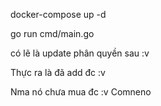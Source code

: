 
docker-compose up -d

go run cmd/main.go

có lẽ là update phân quyền sau :v

Thực ra là đã add đc :v

Nma nó chưa mua đc :v Comneno
